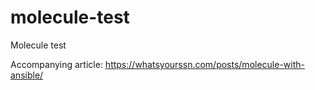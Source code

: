 # molecule-test
Molecule test

Accompanying article:
https://whatsyourssn.com/posts/molecule-with-ansible/
